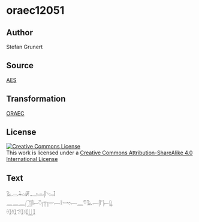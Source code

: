 # oraec12051

## Author

Stefan Grunert

## Source

[AES](https://github.com/simondschweitzer/aes)

## Transformation

[ORAEC](https://oraec.github.io/)

## License

<a rel="license" href="http://creativecommons.org/licenses/by-sa/4.0/"><img alt="Creative Commons License" style="border-width:0" src="https://i.creativecommons.org/l/by-sa/4.0/88x31.png" /></a><br />This work is licensed under a <a rel="license" href="http://creativecommons.org/licenses/by-sa/4.0/">Creative Commons Attribution-ShareAlike 4.0 International License</a>

## Text

𓅓𓂋𓇓𓏏𓏞𓂝𓏛𓋴𓌫𓄤<br>
𓈖𓈖𓈖𓃂𓋴𓍿𓎤𓉲𓎟𓌇𓎛𓎡𓏌𓌇𓈖𓎸𓅓𓌇𓋴𓊹𓍿𓊮<br>
𓏐𓆼𓏊𓆼𓅿𓆼𓍱𓆼𓋲𓆼<br>
